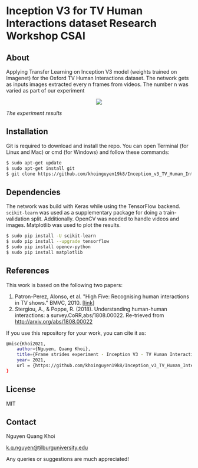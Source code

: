 # Inception V3 for TV Human Interactions dataset Research Workshop CSAI

## About
Applying Transfer Learning on Inception V3 model (weights trained on Imagenet) for the Oxford TV Human Interactions dataset. The network gets as inputs images extracted every n frames from videos. The number n was varied as part of our experiment

<p align="center">
  <img  src="https://github.com/khoinguyen19k8/Inception_v3_TV_Human_Interactions_CSAI/blob/master/plots/AveragePlot2.png"></p>

*The experiment results*



## Installation
Git is required to download and install the repo. You can open Terminal (for Linux and Mac) or cmd (for Windows) and follow these commands:
```sh
$ sudo apt-get update
$ sudo apt-get install git
$ git clone https://github.com/khoinguyen19k8/Inception_v3_TV_Human_Interactions_CSAI.git
```

## Dependencies
The network was build with Keras while using the TensorFlow backend.  `scikit-learn` was used as a supplementary package for doing a train-validation split. Additionally. OpenCV was needed to handle videos and images. Matplotlib was used to plot the results.
```sh
$ sudo pip install -U scikit-learn
$ sudo pip install --upgrade tensorflow
$ sudo pip install opencv-python
$ sudo pip install matplotlib
```

## References
This work is based on the following two papers:
1. Patron-Perez, Alonso, et al. "High Five: Recognising human interactions in TV shows." BMVC, 2010. [[link]](http://www.robots.ox.ac.uk/~alonso/tv_human_interactions.html)
2. Stergiou,  A., & Poppe,  R.   (2018).   Understanding human-human interactions: a survey.CoRR,abs/1808.00022. Re-trieved from http://arxiv.org/abs/1808.00022

If you use this repository for your work, you can cite it as:
```sh
@misc{Khoi2021,
    author={Nguyen, Quang Khoi},
    title={Frame strides experiment - Inception V3 - TV Human Interactions dataset},
    year= 2021, 
    url = {https://github.com/khoinguyen19k8/Inception_v3_TV_Human_Interactions_CSAI}
}
```

## License

MIT

## Contact
Nguyen Quang Khoi

k.q.nguyen@tilburguniversity.edu

Any queries or suggestions are much appreciated!
